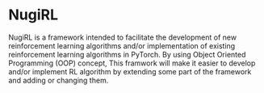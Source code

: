 # NugiRL

NugiRL is a framework intended to facilitate the development of new reinforcement learning algorithms and/or implementation of existing reinforcement learning algorithms in PyTorch. By using Object Oriented Programming (OOP) concept, This framwork will make it easier to develop and/or implement RL algorithm by extending some part of the framework and adding or changing them. 
